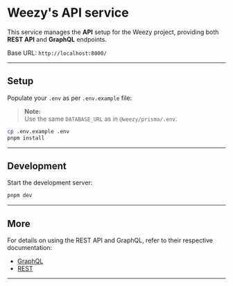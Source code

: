 # Weezy's API service

This service manages the **API** setup for the Weezy project, providing both **REST API** and **GraphQL** endpoints.

Base URL: `http://localhost:8000/`

---

## Setup

Populate your `.env` as per `.env.example` file:

> **Note:**  
> Use the same `DATABASE_URL` as in `@weezy/prisma/.env`.

```bash
cp .env.example .env
pnpm install
```

---

## Development

Start the development server:

```bash
pnpm dev
```

---

## More

For details on using the REST API and GraphQL, refer to their respective documentation:

- [GraphQL](graphql/README.md)
- [REST](rest/README.md)

---
